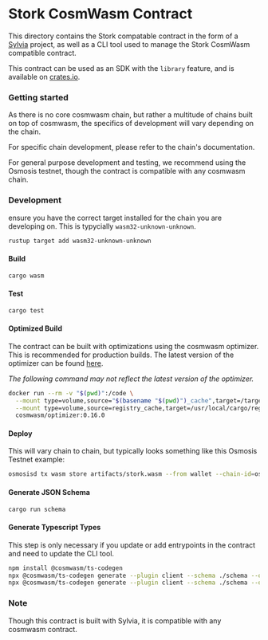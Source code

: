 # Stork CosmWasm Contract

This directory contains the Stork compatable contract in the form of a [Sylvia](https://github.com/CosmWasm/sylvia) project, as well as a CLI tool used to manage the Stork CosmWasm compatible contract.

This contract can be used as an SDK with the `library` feature, and is available on [crates.io](https://crates.io/crates/stork-cw).

### Getting started

As there is no core cosmwasm chain, but rather a multitude of chains built on top of cosmwasm, the specifics of development will vary depending on the chain.

For specific chain development, please refer to the chain's documentation.

For general purpose development and testing, we recommend using the Osmosis testnet, though the contract is compatible with any cosmwasm chain.

### Development

ensure you have the correct target installed for the chain you are developing on. This is typycially `wasm32-unknown-unknown`. 

```bash
rustup target add wasm32-unknown-unknown
```

#### Build

```bash
cargo wasm 
```

#### Test

```bash
cargo test
```

#### Optimized Build

The contract can be built with optimizations using the cosmwasm optimizer. This is recommended for production builds. The latest version of the optimizer can be found [here](https://github.com/CosmWasm/optimizer).

*The following command may not reflect the latest version of the optimizer.*

```bash
docker run --rm -v "$(pwd)":/code \
  --mount type=volume,source="$(basename "$(pwd)")_cache",target=/target \
  --mount type=volume,source=registry_cache,target=/usr/local/cargo/registry \
  cosmwasm/optimizer:0.16.0
```

#### Deploy

This will vary chain to chain, but typically looks something like this Osmosis Testnet example:

```bash
osmosisd tx wasm store artifacts/stork.wasm --from wallet --chain-id=osmo-test-5 --gas-prices=0.1uosmo --gas=auto --gas-adjustment 1.3 -y --output json -b sync 
```
#### Generate JSON Schema

```bash
cargo run schema
```

#### Generate Typescript Types

This step is only necessary if you update or add entrypoints in the contract and need to update the CLI tool.

```bash
npm install @cosmwasm/ts-codegen
npx @cosmwasm/ts-codegen generate --plugin client --schema ./schema --out ../cli/client/ --name Stork --no-bundle
npx @cosmwasm/ts-codegen generate --plugin client --schema ./schema --out ../cli/client/ --name Stork --no-bundle
```

### Note

Though this contract is built with Sylvia, it is compatible with any cosmwasm contract.
